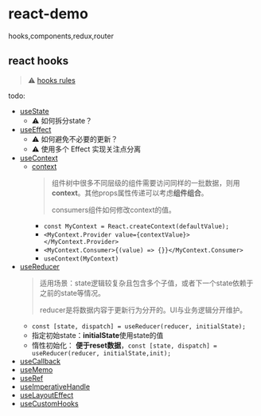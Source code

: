 # react-demo
hooks,components,redux,router

## react hooks
> ⚠️ [hooks rules](https://zh-hans.reactjs.org/docs/hooks-rules.html)

todo:
- [useState](https://reactjs.org/docs/hooks-reference.html#usestate)
  - ⚠️ 如何拆分state？
- [useEffect](https://reactjs.org/docs/hooks-reference.html#useeffect)
  - ⚠️ 如何避免不必要的更新？
  - ⚠️ 使用多个 Effect 实现关注点分离
- [useContext](https://reactjs.org/docs/hooks-reference.html#usecontext)
  - [context](https://zh-hans.reactjs.org/docs/context.html)
    > 组件树中很多不同层级的组件需要访问同样的一批数据，则用**context**。其他props属性传递可以考虑**组件组合**。
    > 
    > consumers组件如何修改context的值。
    - `const MyContext = React.createContext(defaultValue);`
    - `<MyContext.Provider value={contextValue}></MyContext.Provider>`
    - `<MyContext.Consumer>{(value) => {}}</MyContext.Consumer>`
    - `useContext(MyContext)`
- [useReducer](https://reactjs.org/docs/hooks-reference.html#usereducer)
  > 适用场景：state逻辑较复杂且包含多个子值，或者下一个state依赖于之前的state等情况。
  >
  > reducer是将数据内容于更新行为分开的。UI与业务逻辑分开维护。
  - `const [state, dispatch] = useReducer(reducer, initialState);`
  - 指定初始state：**initialState**使用state的值
  - 惰性初始化： **便于reset数据**，`const [state, dispatch] = useReducer(reducer, initialState,init);`
- [useCallback](https://reactjs.org/docs/hooks-reference.html#usecallback)
- [useMemo](https://reactjs.org/docs/hooks-reference.html#usememo)
- [useRef](https://reactjs.org/docs/hooks-reference.html#useref)
- [useImperativeHandle]()
- [useLayoutEffect](https://reactjs.org/docs/hooks-reference.html#uselayouteffect)
- [useCustomHooks](https://reactjs.org/docs/hooks-custom.html#extracting-a-custom-hook)

